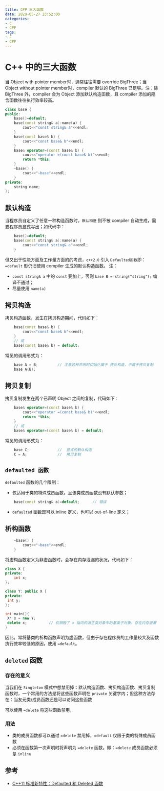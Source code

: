```yaml
---
title: CPP 三大函数
date: 2020-05-27 23:52:00
categories:
- C
- CPP
tags:
- C
- CPP
---
```


# C++ 中的三大函数

当 Object with pointer member时，通常往往需要 override BigThree；当 Object without pointer member时，compiler 默认的 BigThree 已足够。注：除 BigThree 外，compiler 会为 Object 添加默认构造函数，且 compiler 添加的隐含函数往往执行效率较高。

```c++
class base {
public:
    base()=default;
    base(const string& a):name(a) {
        cout<<"const string& a"<<endl;
    }
    base(const base& b) {
        cout<<"const base& b"<<endl;
    }
    base& operator=(const base& b) {
        cout<<"operator =(const base& b)"<<endl;
        return *this;
    }
    ~base() {
        cout<<"~base"<<endl;
    }
private:
    string name;
};
```

## 默认构造

当程序员自定义了任意一种构造函数时，`默认构造` 则不被 compiler 自动生成，需要程序员显式写出；如代码中：

```c++
    base()=default;
    base(const string& a):name(a) {
        cout<<"const string& a"<<endl;
    }
```

但又出于性能方面及工作量方面的的考虑，`c++2.0` 引入 `Defaulted函数`即：`=default` 形仍旧使用 compiler 生成的默认构造函数。
注：
- `const string& a` 中的 `const` 要加上，否则 `base B = string("string");` 编译不通过；
- 尽量使用 `name(a)`

## 拷贝构造

拷贝构造函数，发生在拷贝构造期间，代码如下：

```c++
    base(const base& b) {
        cout<<"const base& b"<<endl;
    }
    // 或
    base(const base& b) = default;
```

常见的调用形式为：

```c++
    base A = B;         // 注意这种声明时初始化属于 拷贝构造，不属于拷贝复制
    base A(B);
```

## 拷贝复制

拷贝复制发生在两个已声明 Object 之间的复制，代码如下：

```c++
    base& operator=(const base& b) {
        cout<<"operator =(const base& b)"<<endl;
        return *this;
    }
    // 或
    base& operator=(const base& b) = default;
```

常见的调用形式为：

```c++
    base C;             //  显式的默认构造
    C = A;              //  拷贝复制
```

## `defaulted 函数`

`defaulted` 函数的几个限制：
- 仅适用于类的特殊成员函数，且该类成员函数没有默认参数；

```c++
    base(const string& a)=default;      // 错误
```
- `defaulted` 函数既可以 inline 定义，也可以 out-of-line 定义；

## 析构函数

```c++
    ~base() {
        cout<<"~base"<<endl;
    }
```

将虚构函数定义为非虚函数时，会存在内存泄漏的状况，代码如下：

```c++
class X {
private:
    int x;
};

class Y: public X {
private:
 int y;
};

int main(){
 X* x = new Y;
 delete x;          // 仅销毁了 x 指向的派生类对象中的基类子对象，存在内存泄漏
}
```

因此，常将基类的析构函数声明为虚函数，但由于存在程序员的工作量较大及函数执行效率较低的原因，使用 `=default`。

## `deleted` 函数

### 存在的意义

当我们在 `Singleton` 模式中想禁用掉：默认构造函数、拷贝构造函数、拷贝复制函数时，一个常用的方法是将这些函数声明在 `private` 关键字内；但这种方法存在：当友元类/成员函数还是可以访问这些函数

可以使用 `=delete` 将这些函数禁用，

### 用法

- 类的成员函数都可以通过 `=delete` 禁用掉，`=default` 仅限于类的特殊成员函数
- 必须在函数第一次声明时将声明为 `=delete` 函数，即：`=delete` 成员函数必须是 `inline`

## 参考

- [C++11 标准新特性：Defaulted 和 Deleted 函数](https://www.ibm.com/developerworks/cn/aix/library/1212_lufang_c11new/index.html)